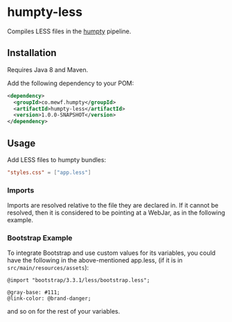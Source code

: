 # humpty-less

Compiles LESS files in the [humpty](https://github.com/mwanji/humpty) pipeline.

## Installation

Requires Java 8 and Maven.

Add the following dependency to your POM:

````xml
<dependency>
  <groupId>co.mewf.humpty</groupId>
  <artifactId>humpty-less</artifactId>
  <version>1.0.0-SNAPSHOT</version>
</dependency>
````

## Usage

Add LESS files to humpty bundles:

````toml
"styles.css" = ["app.less"]
````

### Imports

Imports are resolved relative to the file they are declared in. If it cannot be resolved, then it is considered to be pointing at a WebJar, as in the following example.

### Bootstrap Example

To integrate Bootstrap and use custom values for its variables, you could have the following in the above-mentioned app.less, (if it is in `src/main/resources/assets`):

````less
@import "bootstrap/3.3.1/less/bootstrap.less";

@gray-base: #111;
@link-color: @brand-danger;
````

and so on for the rest of your variables.
